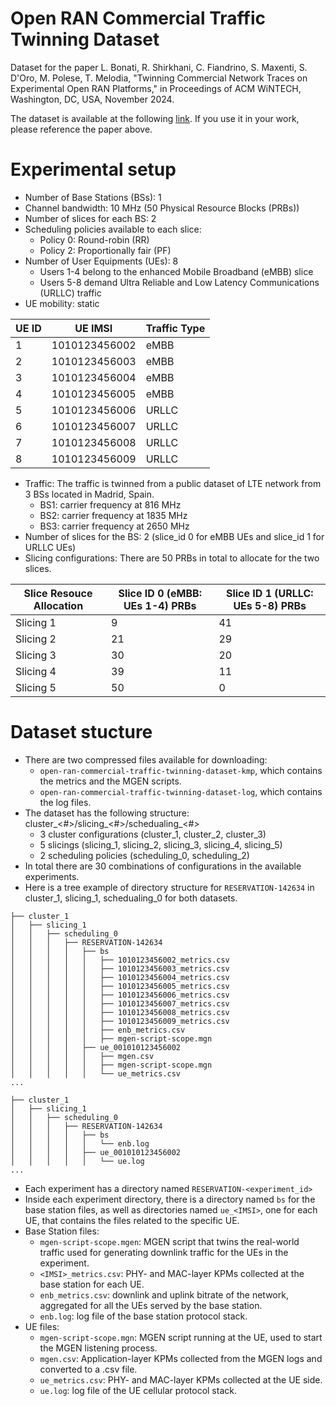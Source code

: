 # Open RAN Commercial Traffic Twinning Dataset

Dataset for the paper L. Bonati, R. Shirkhani, C. Fiandrino, S. Maxenti, S. D'Oro, M. Polese, T. Melodia, "Twinning Commercial Network Traces on Experimental Open RAN Platforms," in Proceedings of ACM WiNTECH, Washington, DC, USA, November 2024.

The dataset is available at the following [link](https://repository.library.northeastern.edu/collections/neu:h989sz017). If you use it in your work, please reference the paper above.

# Experimental setup
- Number of Base Stations (BSs): 1
- Channel bandwidth: 10 MHz (50 Physical Resource Blocks (PRBs))
- Number of slices for each BS: 2
- Scheduling policies available to each slice:
    - Policy 0: Round-robin (RR)
    - Policy 2: Proportionally fair (PF)
- Number of User Equipments (UEs): 8
    - Users 1-4 belong to the enhanced Mobile Broadband (eMBB) slice
    - Users 5-8 demand Ultra Reliable and Low Latency Communications (URLLC) traffic
- UE mobility: static

| UE ID   | UE IMSI   |   Traffic Type  |
|------------|------------|------------|
| 1 | 1010123456002 | eMBB | 
| 2 | 1010123456003 | eMBB |
| 3 | 1010123456004 | eMBB |
| 4 | 1010123456005 | eMBB | 
| 5 | 1010123456006 | URLLC |
| 6 | 1010123456007 | URLLC |
| 7 | 1010123456008| URLLC | 
| 8 | 1010123456009 | URLLC | 

- Traffic: The traffic is twinned from a public dataset of LTE network from 3 BSs located in Madrid, Spain.
    - BS1: carrier frequency at 816 MHz
    - BS2: carrier frequency at 1835 MHz
    - BS3: carrier frequency at 2650 MHz
- Number of slices for the BS: 2 (slice_id 0 for eMBB UEs and slice_id 1 for URLLC UEs)
- Slicing configurations: There are 50 PRBs in total to allocate for the two slices.

|  Slice Resouce Allocation  | Slice ID 0 (eMBB: UEs 1-4) PRBs  |  Slice ID 1 (URLLC: UEs 5-8) PRBs  |
|------------|------------|------------|
| Slicing 1 | 9 | 41 |
| Slicing 2 | 21 | 29 |
| Slicing 3 | 30 | 20 |
| Slicing 4 | 39 | 11 |
| Slicing 5 | 50 | 0 |

# Dataset stucture
- There are two compressed files available for downloading:
    - `open-ran-commercial-traffic-twinning-dataset-kmp`, which contains the metrics and the MGEN scripts.
    - `open-ran-commercial-traffic-twinning-dataset-log`, which contains the log files. 
- The dataset has the following structure: cluster_<#>/slicing_<#>/schedualing_<#>
    - 3 cluster configurations (cluster_1, cluster_2, cluster_3)
    - 5 slicings (slicing_1, slicing_2, slicing_3, slicing_4, slicing_5)
    - 2 scheduling policies (scheduling_0, scheduling_2)
- In total there are 30 combinations of configurations in the available experiments.
- Here is a tree example of directory structure for `RESERVATION-142634` in cluster_1, slicing_1, schedualing_0 for both datasets.
```
├── cluster_1
│   ├── slicing_1
│   │   ├── scheduling_0
│   │   │   ├── RESERVATION-142634
│   │   │   │   ├── bs
│   │   │   │   │   ├── 1010123456002_metrics.csv
│   │   │   │   │   ├── 1010123456003_metrics.csv
│   │   │   │   │   ├── 1010123456004_metrics.csv
│   │   │   │   │   ├── 1010123456005_metrics.csv
│   │   │   │   │   ├── 1010123456006_metrics.csv
│   │   │   │   │   ├── 1010123456007_metrics.csv
│   │   │   │   │   ├── 1010123456008_metrics.csv
│   │   │   │   │   ├── 1010123456009_metrics.csv
│   │   │   │   │   ├── enb_metrics.csv
│   │   │   │   │   ├── mgen-script-scope.mgn
│   │   │   │   ├── ue_001010123456002
│   │   │   │   │   ├── mgen.csv
│   │   │   │   │   ├── mgen-script-scope.mgn
│   │   │   │   │   └── ue_metrics.csv
...
```

```
├── cluster_1
│   ├── slicing_1
│   │   ├── scheduling_0
│   │   │   ├── RESERVATION-142634
│   │   │   │   ├── bs
│   │   │   │   │   └── enb.log
│   │   │   │   ├── ue_001010123456002
│   │   │   │   │   └── ue.log
...
```

- Each experiment has a directory named `RESERVATION-<experiment_id>`
- Inside each experiment directory, there is a directory named `bs` for the base station files, as well as directories named `ue_<IMSI>`, one for each UE, that contains the files related to the specific UE.
- Base Station files:
    - `mgen-script-scope.mgen`: MGEN script that twins the real-world traffic used for generating downlink traffic for the UEs in the experiment. 
    - `<IMSI>_metrics.csv`: PHY- and MAC-layer KPMs collected at the base station for each UE.
    - `enb_metrics.csv`: downlink and uplink bitrate of the network, aggregated for all the UEs served by the base station.
    - `enb.log`: log file of the base station protocol stack.
- UE files: 
    - `mgen-script-scope.mgn`: MGEN script running at the UE, used to start the MGEN listening process.
    - `mgen.csv`: Application-layer KPMs collected from the MGEN logs and converted to a .csv file.
    - `ue_metrics.csv`: PHY- and MAC-layer KPMs collected at the UE side.
    - `ue.log`: log file of the UE cellular protocol stack.
